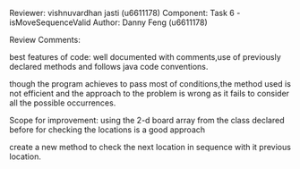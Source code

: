Reviewer: vishnuvardhan jasti (u6611178)
Component: Task 6 - isMoveSequenceValid
Author: Danny Feng (u6611178)

Review Comments:

best features of code: well documented with comments,use of previously declared methods and follows java code conventions.

though the program achieves to pass most of conditions,the method used is not efficient and the approach to the problem is wrong
as it fails to consider all the possible occurrences.

Scope for improvement:
using the 2-d board array from the class declared before for checking the locations is a good approach

create a new method to check the next location in sequence with it previous location.





